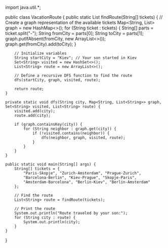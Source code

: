 import java.util.*;

public class VacationRoute {
    public static List<String> findRoute(String[] tickets) {
        // Create a graph representation of the available tickets
        Map<String, List<String>> graph = new HashMap<>();
        for (String ticket : tickets) {
            String[] parts = ticket.split("-");
            String fromCity = parts[0];
            String toCity = parts[1];
            graph.putIfAbsent(fromCity, new ArrayList<>());
            graph.get(fromCity).add(toCity);
        }

        // Initialize variables
        String startCity = "Kiev"; // Your son started in Kiev
        Set<String> visited = new HashSet<>();
        List<String> route = new ArrayList<>();

        // Define a recursive DFS function to find the route
        dfs(startCity, graph, visited, route);

        return route;
    }

    private static void dfs(String city, Map<String, List<String>> graph, Set<String> visited, List<String> route) {
        visited.add(city);
        route.add(city);

        if (graph.containsKey(city)) {
            for (String neighbor : graph.get(city)) {
                if (!visited.contains(neighbor)) {
                    dfs(neighbor, graph, visited, route);
                }
            }
        }
    }

    public static void main(String[] args) {
        String[] tickets = {
            "Paris-Skopje", "Zurich-Amsterdam", "Prague-Zurich",
            "Barcelona-Berlin", "Kiev-Prague", "Skopje-Paris",
            "Amsterdam-Barcelona", "Berlin-Kiev", "Berlin-Amsterdam"
        };

        // Find the route
        List<String> route = findRoute(tickets);

        // Print the route
        System.out.println("Route traveled by your son:");
        for (String city : route) {
            System.out.println(city);
        }
    }
}

